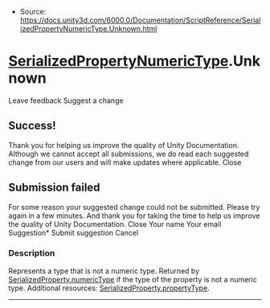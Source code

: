 * Source: https://docs.unity3d.com/6000.0/Documentation/ScriptReference/SerializedPropertyNumericType.Unknown.html

#  [SerializedPropertyNumericType](https://docs.unity3d.com/6000.0/Documentation/ScriptReference/SerializedPropertyNumericType.html).Unknown
Leave feedback
Suggest a change
## Success!
Thank you for helping us improve the quality of Unity Documentation. Although we cannot accept all submissions, we do read each suggested change from our users and will make updates where applicable.
Close
## Submission failed
For some reason your suggested change could not be submitted. Please <a>try again</a> in a few minutes. And thank you for taking the time to help us improve the quality of Unity Documentation.
Close
Your name Your email Suggestion* Submit suggestion
Cancel
### Description
Represents a type that is not a numeric type.
Returned by [SerializedProperty.numericType](https://docs.unity3d.com/6000.0/Documentation/ScriptReference/SerializedProperty-numericType.html) if the type of the property is not a numeric type. Additional resources: [SerializedProperty.propertyType](https://docs.unity3d.com/6000.0/Documentation/ScriptReference/SerializedProperty-propertyType.html).
* * *
